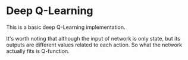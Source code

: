 # Deep Q-Learning

This is a basic deep Q-Learning implementation.

It's worth noting that although the input of network is only state, but its outputs are different values related to each action. So what the network actually fits is Q-function.